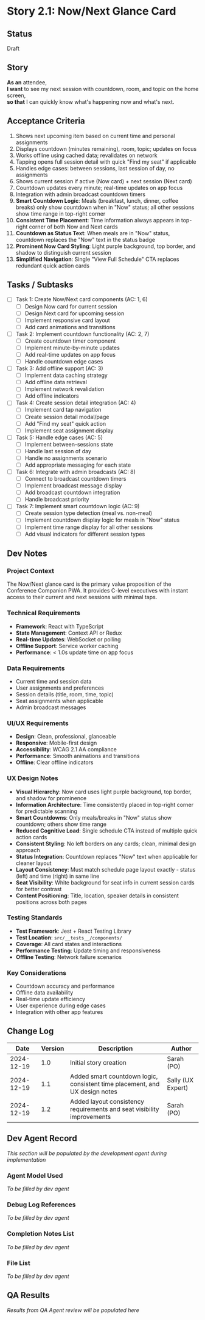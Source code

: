 # Story 2.1: Now/Next Glance Card

## Status
Draft

## Story
**As an** attendee,  
**I want** to see my next session with countdown, room, and topic on the home screen,  
**so that** I can quickly know what's happening now and what's next.

## Acceptance Criteria
1. Shows next upcoming item based on current time and personal assignments
2. Displays countdown (minutes remaining), room, topic; updates on focus
3. Works offline using cached data; revalidates on network
4. Tapping opens full session detail with quick "Find my seat" if applicable
5. Handles edge cases: between sessions, last session of day, no assignments
6. Shows current session if active (Now card) + next session (Next card)
7. Countdown updates every minute; real-time updates on app focus
8. Integration with admin broadcast countdown timers
9. **Smart Countdown Logic**: Meals (breakfast, lunch, dinner, coffee breaks) only show countdown when in "Now" status; all other sessions show time range in top-right corner
10. **Consistent Time Placement**: Time information always appears in top-right corner of both Now and Next cards
11. **Countdown as Status Text**: When meals are in "Now" status, countdown replaces the "Now" text in the status badge
12. **Prominent Now Card Styling**: Light purple background, top border, and shadow to distinguish current session
13. **Simplified Navigation**: Single "View Full Schedule" CTA replaces redundant quick action cards

## Tasks / Subtasks
- [ ] Task 1: Create Now/Next card components (AC: 1, 6)
  - [ ] Design Now card for current session
  - [ ] Design Next card for upcoming session
  - [ ] Implement responsive card layout
  - [ ] Add card animations and transitions
- [ ] Task 2: Implement countdown functionality (AC: 2, 7)
  - [ ] Create countdown timer component
  - [ ] Implement minute-by-minute updates
  - [ ] Add real-time updates on app focus
  - [ ] Handle countdown edge cases
- [ ] Task 3: Add offline support (AC: 3)
  - [ ] Implement data caching strategy
  - [ ] Add offline data retrieval
  - [ ] Implement network revalidation
  - [ ] Add offline indicators
- [ ] Task 4: Create session detail integration (AC: 4)
  - [ ] Implement card tap navigation
  - [ ] Create session detail modal/page
  - [ ] Add "Find my seat" quick action
  - [ ] Implement seat assignment display
- [ ] Task 5: Handle edge cases (AC: 5)
  - [ ] Implement between-sessions state
  - [ ] Handle last session of day
  - [ ] Handle no assignments scenario
  - [ ] Add appropriate messaging for each state
- [ ] Task 6: Integrate with admin broadcasts (AC: 8)
  - [ ] Connect to broadcast countdown timers
  - [ ] Implement broadcast message display
  - [ ] Add broadcast countdown integration
  - [ ] Handle broadcast priority
- [ ] Task 7: Implement smart countdown logic (AC: 9)
  - [ ] Create session type detection (meal vs. non-meal)
  - [ ] Implement countdown display logic for meals in "Now" status
  - [ ] Implement time range display for all other sessions
  - [ ] Add visual indicators for different session types

## Dev Notes
### Project Context
The Now/Next glance card is the primary value proposition of the Conference Companion PWA. It provides C-level executives with instant access to their current and next sessions with minimal taps.

### Technical Requirements
- **Framework**: React with TypeScript
- **State Management**: Context API or Redux
- **Real-time Updates**: WebSocket or polling
- **Offline Support**: Service worker caching
- **Performance**: < 1.0s update time on app focus

### Data Requirements
- Current time and session data
- User assignments and preferences
- Session details (title, room, time, topic)
- Seat assignments when applicable
- Admin broadcast messages

### UI/UX Requirements
- **Design**: Clean, professional, glanceable
- **Responsive**: Mobile-first design
- **Accessibility**: WCAG 2.1 AA compliance
- **Performance**: Smooth animations and transitions
- **Offline**: Clear offline indicators

### UX Design Notes
- **Visual Hierarchy**: Now card uses light purple background, top border, and shadow for prominence
- **Information Architecture**: Time consistently placed in top-right corner for predictable scanning
- **Smart Countdowns**: Only meals/breaks in "Now" status show countdown; others show time range
- **Reduced Cognitive Load**: Single schedule CTA instead of multiple quick action cards
- **Consistent Styling**: No left borders on any cards; clean, minimal design approach
- **Status Integration**: Countdown replaces "Now" text when applicable for cleaner layout
- **Layout Consistency**: Must match schedule page layout exactly - status (left) and time (right) in same line
- **Seat Visibility**: White background for seat info in current session cards for better contrast
- **Content Positioning**: Title, location, speaker details in consistent positions across both pages

### Testing Standards
- **Test Framework**: Jest + React Testing Library
- **Test Location**: `src/__tests__/components/`
- **Coverage**: All card states and interactions
- **Performance Testing**: Update timing and responsiveness
- **Offline Testing**: Network failure scenarios

### Key Considerations
- Countdown accuracy and performance
- Offline data availability
- Real-time update efficiency
- User experience during edge cases
- Integration with other app features

## Change Log
| Date | Version | Description | Author |
|------|---------|-------------|---------|
| 2024-12-19 | 1.0 | Initial story creation | Sarah (PO) |
| 2024-12-19 | 1.1 | Added smart countdown logic, consistent time placement, and UX design notes | Sally (UX Expert) |
| 2024-12-19 | 1.2 | Added layout consistency requirements and seat visibility improvements | Sarah (PO) |

## Dev Agent Record
*This section will be populated by the development agent during implementation*

### Agent Model Used
*To be filled by dev agent*

### Debug Log References
*To be filled by dev agent*

### Completion Notes List
*To be filled by dev agent*

### File List
*To be filled by dev agent*

## QA Results
*Results from QA Agent review will be populated here*
